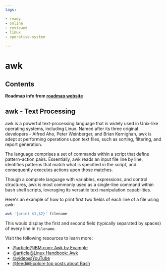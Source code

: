 ```yaml
---
tags:

- ready
- online
- reviewed
- linux
- operative-system

---
```


# awk

## Contents

__Roadmap info from [roadmap website](https://roadmap.sh/linux/text-processing/awk)__

## awk - Text Processing

awk is a powerful text-processing language that is widely used in Unix-like operating systems, including Linux. Named after its three original developers - Alfred Aho, Peter Weinberger, and Brian Kernighan, awk is adept at performing operations upon text files, such as sorting, filtering, and report generation.

The language comprises a set of commands within a script that define pattern-action pairs. Essentially, awk reads an input file line by line, identifies patterns that match what is specified in the script, and consequently executes actions upon those matches.

Though a complete language with variables, expressions, and control structures, awk is most commonly used as a single-line command within bash shell scripts, leveraging its versatile text manipulation capabilities.

Here's an example of how to print first two fields of each line of a file using awk:

```bash
awk '{print $1,$2}' filename
```

This would display the first and second field (typically separated by spaces) of every line in `filename`.

Visit the following resources to learn more:

* [@article@IBM.com: Awk by Example](https://developer.ibm.com/tutorials/l-awk1/)
* [@article@Linux Handbook: Awk](https://linuxhandbook.com/awk-command-tutorial/)
* [@video@YouTube](https://www.youtube.com/watch?v=9YOZmI-zWok)
* [@feed@Explore top posts about Bash](https://app.daily.dev/tags/bash?ref=roadmapsh)
